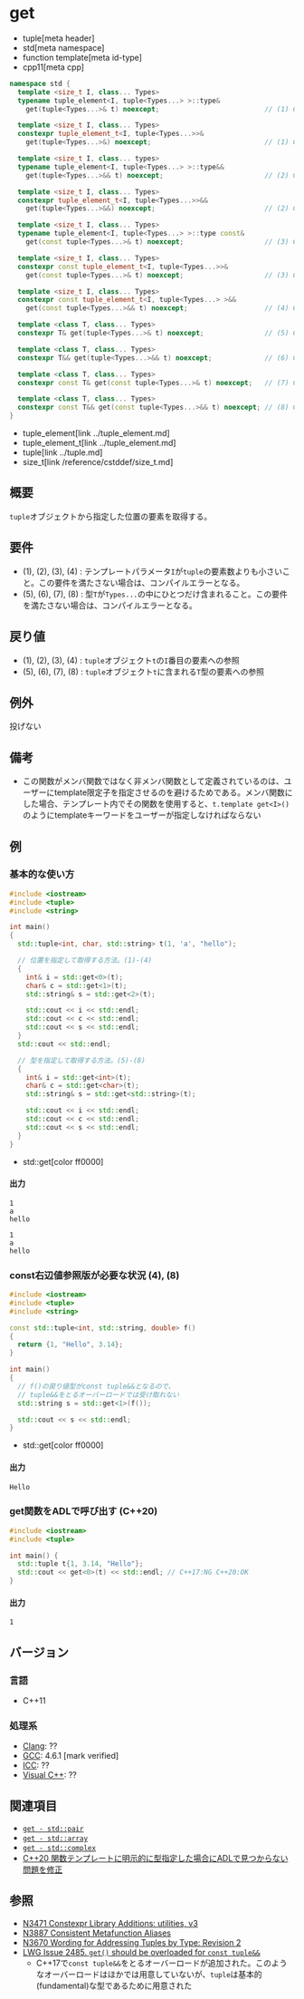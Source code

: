 # get
* tuple[meta header]
* std[meta namespace]
* function template[meta id-type]
* cpp11[meta cpp]

```cpp
namespace std {
  template <size_t I, class... Types>
  typename tuple_element<I, tuple<Types...> >::type&
    get(tuple<Types...>& t) noexcept;                          // (1) C++11

  template <size_t I, class... Types>
  constexpr tuple_element_t<I, tuple<Types...>>&
    get(tuple<Types...>&) noexcept;                            // (1) C++14

  template <size_t I, class... types>
  typename tuple_element<I, tuple<Types...> >::type&&
    get(tuple<Types...>&& t) noexcept;                         // (2) C++11

  template <size_t I, class... Types>
  constexpr tuple_element_t<I, tuple<Types...>>&&
    get(tuple<Types...>&&) noexcept;                           // (2) C++14

  template <size_t I, class... Types>
  typename tuple_element<I, tuple<Types...> >::type const&
    get(const tuple<Types...>& t) noexcept;                    // (3) C++11

  template <size_t I, class... Types>
  constexpr const tuple_element_t<I, tuple<Types...>>&
    get(const tuple<Types...>& t) noexcept;                    // (3) C++14

  template <size_t I, class... Types>
  constexpr const tuple_element_t<I, tuple<Types...> >&&
    get(const tuple<Types...>&& t) noexcept;                   // (4) C++17

  template <class T, class... Types>
  constexpr T& get(tuple<Types...>& t) noexcept;               // (5) C++14

  template <class T, class... Types>
  constexpr T&& get(tuple<Types...>&& t) noexcept;             // (6) C++14

  template <class T, class... Types>
  constexpr const T& get(const tuple<Types...>& t) noexcept;   // (7) C++14

  template <class T, class... Types>
  constexpr const T&& get(const tuple<Types...>&& t) noexcept; // (8) C++17
}
```
* tuple_element[link ../tuple_element.md]
* tuple_element_t[link ../tuple_element.md]
* tuple[link ../tuple.md]
* size_t[link /reference/cstddef/size_t.md]

## 概要
`tuple`オブジェクトから指定した位置の要素を取得する。


## 要件
- (1), (2), (3), (4) : テンプレートパラメータ`I`が`tuple`の要素数よりも小さいこと。この要件を満たさない場合は、コンパイルエラーとなる。
- (5), (6), (7), (8) : 型`T`が`Types...`の中にひとつだけ含まれること。この要件を満たさない場合は、コンパイルエラーとなる。


## 戻り値
- (1), (2), (3), (4) : `tuple`オブジェクト`t`の`I`番目の要素への参照
- (5), (6), (7), (8) : `tuple`オブジェクト`t`に含まれる`T`型の要素への参照


## 例外
投げない


## 備考
- この関数がメンバ関数ではなく非メンバ関数として定義されているのは、ユーザーにtemplate限定子を指定させるのを避けるためである。メンバ関数にした場合、テンプレート内でその関数を使用すると、`t.template get<I>()`のようにtemplateキーワードをユーザーが指定しなければならない


## 例
### 基本的な使い方
```cpp example
#include <iostream>
#include <tuple>
#include <string>

int main()
{
  std::tuple<int, char, std::string> t(1, 'a', "hello");

  // 位置を指定して取得する方法。(1)-(4)
  {
    int& i = std::get<0>(t);
    char& c = std::get<1>(t);
    std::string& s = std::get<2>(t);

    std::cout << i << std::endl;
    std::cout << c << std::endl;
    std::cout << s << std::endl;
  }
  std::cout << std::endl;

  // 型を指定して取得する方法。(5)-(8)
  {
    int& i = std::get<int>(t);
    char& c = std::get<char>(t);
    std::string& s = std::get<std::string>(t);

    std::cout << i << std::endl;
    std::cout << c << std::endl;
    std::cout << s << std::endl;
  }
}
```
* std::get[color ff0000]

#### 出力
```
1
a
hello

1
a
hello
```

### const右辺値参照版が必要な状況 (4), (8)
```cpp example
#include <iostream>
#include <tuple>
#include <string>

const std::tuple<int, std::string, double> f()
{
  return {1, "Hello", 3.14};
}

int main()
{
  // f()の戻り値型がconst tuple&&となるので、
  // tuple&&をとるオーバーロードでは受け取れない
  std::string s = std::get<1>(f());

  std::cout << s << std::endl;
}
```
* std::get[color ff0000]

#### 出力
```
Hello
```


### get関数をADLで呼び出す (C++20)
```cpp
#include <iostream>
#include <tuple>

int main() {
  std::tuple t{1, 3.14, "Hello"};
  std::cout << get<0>(t) << std::endl; // C++17:NG C++20:OK
}
```

#### 出力
```
1
```


## バージョン
### 言語
- C++11

### 処理系
- [Clang](/implementation.md#clang): ??
- [GCC](/implementation.md#gcc): 4.6.1 [mark verified]
- [ICC](/implementation.md#icc): ??
- [Visual C++](/implementation.md#visual_cpp): ??


## 関連項目
- [`get - std::pair`](/reference/utility/pair/get.md)
- [`get - std::array`](/reference/array/array/get.md)
- [`get - std::complex`](/reference/complex/complex/get.md)
- [C++20 関数テンプレートに明示的に型指定した場合にADLで見つからない問題を修正](/lang/cpp20/adl_and_function_templates_that_are_not_visible.md)


## 参照
- [N3471 Constexpr Library Additions: utilities, v3](http://www.open-std.org/jtc1/sc22/wg21/docs/papers/2012/n3471.html)
- [N3887 Consistent Metafunction Aliases](http://www.open-std.org/jtc1/sc22/wg21/docs/papers/2014/n3887.pdf)
- [N3670 Wording for Addressing Tuples by Type: Revision 2](http://www.open-std.org/jtc1/sc22/wg21/docs/papers/2013/n3670.html)
- [LWG Issue 2485. `get()` should be overloaded for `const tuple&&`](https://wg21.cmeerw.net/lwg/issue2485)
    - C++17で`const tuple&&`をとるオーバーロードが追加された。このようなオーバーロードはほかでは用意していないが、`tuple`は基本的(fundamental)な型であるために用意された
